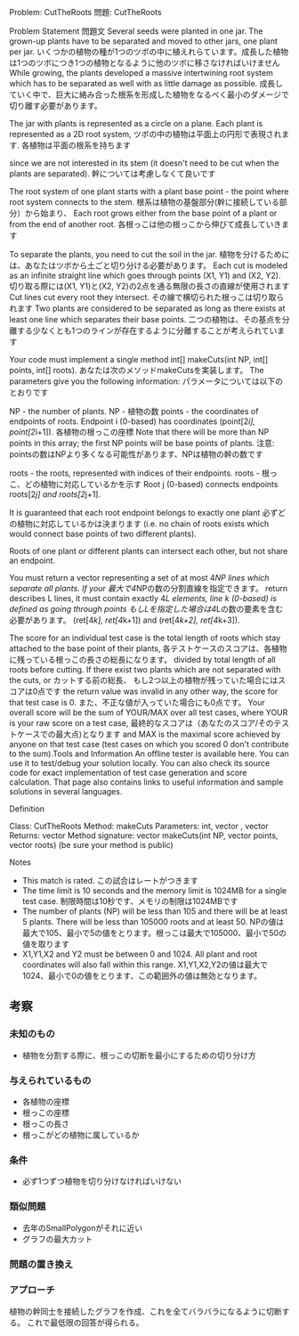 Problem: CutTheRoots
問題: CutTheRoots

Problem Statement
問題文
Several seeds were planted in one jar. The grown-up plants have to be separated and moved to other jars, one plant per jar.
いくつかの植物の種が1つのツボの中に植えれらています。成長した植物は1つのツボにつき1つの植物となるように他のツボに移さなければいけません
While growing, the plants developed a massive intertwining root system which has to be separated as well with as little damage as possible. 
成長していく中で、巨大に絡み合った根系を形成した植物をなるべく最小のダメージで切り離す必要があります。

The jar with plants is represented as a circle on a plane. Each plant is represented as a 2D root system, 
ツボの中の植物は平面上の円形で表現されます. 各植物は平面の根系を持ちます

since we are not interested in its stem (it doesn't need to be cut when the plants are separated). 
幹については考慮しなくて良いです

The root system of one plant starts with a plant base point - the point where root system connects to the stem. 
根系は植物の基盤部分(幹に接続している部分）から始まり、
Each root grows either from the base point of a plant or from the end of another root. 
各根っこは他の根っこから伸びて成長していきます

To separate the plants, you need to cut the soil in the jar. 
植物を分けるためには、あなたはツボから土ごと切り分ける必要があります。
Each cut is modeled as an infinite straight line which goes through points (X1, Y1) and (X2, Y2). 
切り取る際には(X1, Y1)と(X2, Y2)の2点を通る無限の長さの直線が使用されます
Cut lines cut every root they intersect. 
その線で横切られた根っこは切り取られます
Two plants are considered to be separated as long as there exists at least one line which separates their base points. 
二つの植物は、その基点を分離する少なくとも1つのラインが存在するように分離することが考えられています

Your code must implement a single method int[] makeCuts(int NP, int[] points, int[] roots). 
あなたは次のメソッドmakeCutsを実装します。
The parameters give you the following information:
パラメータについては以下のとおりです

NP - the number of plants.
NP - 植物の数
points - the coordinates of endpoints of roots. Endpoint i (0-based) has coordinates (point[2*i], point[2*i+1]). 
各植物の根っこの座標
Note that there will be more than NP points in this array; the first NP points will be base points of plants.
注意: pointsの数はNPより多くなる可能性があります、NPは植物の幹の数です

roots - the roots, represented with indices of their endpoints. 
roots - 根っこ、どの植物に対応しているかを示す
Root j (0-based) connects endpoints roots[2*j] and roots[2*j+1]. 

It is guaranteed that each root endpoint belongs to exactly one plant 
必ずどの植物に対応しているかは決まります
(i.e. no chain of roots exists which would connect base points of two different plants). 

Roots of one plant or different plants can intersect each other, but not share an endpoint.


You must return a vector <int> representing a set of at most 4*NP lines which separate all plants. If your 
最大で4*NPの数の分割直線を指定できます。
return describes L lines, it must contain exactly 4*L elements, line k (0-based) is defined as going through points 
もしLを指定した場合は4*Lの数の要素を含む必要があります。
(ret[4*k], ret[4*k+1]) and (ret[4*k+2], ret[4*k+3]). 


The score for an individual test case is the total length of roots which stay attached to the base point of their plants,
各テストケースのスコアは、各植物に残っている根っこの長さの総長になります。
divided by total length of all roots before cutting. If there exist two plants which are not separated with the cuts, or
カットする前の総長、                                     もし2つ以上の植物が残っていた場合にはスコアは0点です
the return value was invalid in any other way, the score for that test case is 0. 
また、不正な値が入っていた場合にも0点です。
Your overall score will be the sum of YOUR/MAX over all test cases, where YOUR is your raw score on a test case, 
最終的なスコアは（あなたのスコア/そのテストケースでの最大点)となります
and MAX is the maximal score achieved by anyone on that test case (test cases on which you scored 0 don't 
contribute to the sum).Tools and Information
An offline tester is available here. You can use it to test/debug your solution locally. 
You can also check its source code for exact implementation of test case generation and score calculation. 
That page also contains links to useful information and sample solutions in several languages.

 
Definition
      
Class:  CutTheRoots
Method: makeCuts
Parameters: int, vector <int>, vector <int>
Returns:  vector <int>
Method signature: vector <int> makeCuts(int NP, vector <int> points, vector <int> roots)
(be sure your method is public)
    
 
Notes
- This match is rated.
この試合はレートがつきます
- The time limit is 10 seconds and the memory limit is 1024MB for a single test case.
制限時間は10秒です、メモリの制限は1024MBです
- The number of plants (NP) will be less than 105 and there will be at least 5 plants. There will be less than 105000 roots and at least 50.
NPの値は最大で105、最小で5の値をとります。根っこは最大で105000、最小で50の値を取ります
- X1,Y1,X2 and Y2 must be between 0 and 1024. All plant and root coordinates will also fall within this range.
X1,Y1,X2,Y2の値は最大で1024、最小で0の値をとります、この範囲外の値は無効となります。


## 考察

### 未知のもの

* 植物を分割する際に、根っこの切断を最小にするための切り分け方

### 与えられているもの

* 各植物の座標
* 根っこの座標
* 根っこの長さ
* 根っこがどの植物に属しているか

### 条件

* 必ず1つずつ植物を切り分けなければいけない

### 類似問題

* 去年のSmallPolygonがそれに近い
* グラフの最大カット

### 問題の置き換え


### アプローチ

植物の幹同士を接続したグラフを作成、これを全てバラバラになるように切断する。
これで最低限の回答が得られる。
